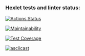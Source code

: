 ### Hexlet tests and linter status:
[![Actions Status](https://github.com/AVmyasoedov88/frontend-project-46/workflows/hexlet-check/badge.svg)](https://github.com/AVmyasoedov88/frontend-project-46/actions)

[![Maintainability](https://api.codeclimate.com/v1/badges/349dcbffc69ca823cdca/maintainability)](https://codeclimate.com/github/AVmyasoedov88/frontend-project-lvl1/maintainability)

[![Test Coverage](https://api.codeclimate.com/v1/badges/349dcbffc69ca823cdca/test_coverage)](https://codeclimate.com/github/AVmyasoedov88/frontend-project-lvl1/test_coverage)

[![asciicast](https://asciinema.org/a/CAoOWNOy6c8SFHz13ZLEBzPf3.svg)](https://asciinema.org/a/CAoOWNOy6c8SFHz13ZLEBzPf3)